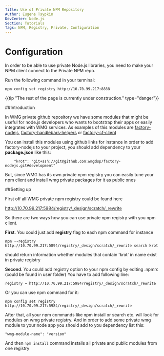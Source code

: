 ```yaml
---
Title: Use of Private NPM Repository
Author: Eugene Tsypkin
DevCenter: Node.js
Section: Tutorials
Tags: NPM, Registry, Private, Configuration
---
```


# Configuration

In order to be able to use private Node.js libraries, you need to make your NPM client connect to the Private NPM repo.

Run the following command in your terminal:

    npm config set registry http://10.70.99.217:8888


{{tip "The rest of the page is currently under construction." type="danger"}}


##Introduction

In WMG private github repository we have some modules that might be useful for node.js developers who wants to bootstrap their apps or easily integrates with WMG services. As examples of this modules are [factory-nodejs][1], [factory-handlebars-helpers][2] or [factory-cf-client][3]

You can install this modules using github links for instance in order to add factory-nodejs to your project, you should add dependency to your **package.json** like this:

        "krot": "git+ssh://git@github.com:wmgdsp/factory-nodejs.git#development"

But, since WMG has its own private npm registry you can easily tune your npm client and install wmg private packages for it as public ones

##Setting up

First off all WMG private npm registry could be found here

http://10.70.99.217:5984/registry/_design/scratch/_rewrite

So there are two ways how you can use private npm registry with you npm client.


**First**. You could just add **registry** flag to each npm command for instance

`npm --registry http://10.70.99.217:5894/registry/_design/scratch/_rewrite search krot`

should return information whether modules that contain 'krot' in name exist in private registry


**Second**. You could add registry option to your npm config by editing .npmrc (could be found in user folder) You have to add following line:

    registry = http://10.70.99.217:5984/registry/_design/scratch/_rewrite

Or you can use npm command for it:

    npm config set registry http://10.70.99.217:5984/registry/_design/scratch/_rewrite

After that, all your npm commands like npm install or search etc. will look for modules on wmg private registry. And in order to add some private wmg module to your node app you should add to you dependency list this:

    "wmg-module-name": "version"

And then `npm install` command installs all private and public modules from one registry

  [1]: https://github.com/wmgdsp/factory-nodejs
  [2]: https://github.com/wmgdsp/factory-handlebars-helpers
  [3]: https://github.com/wmgdsp/factory-cf-client
